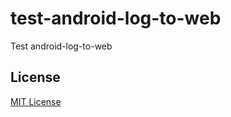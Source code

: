 # test-android-log-to-web

Test android-log-to-web

## License

[MIT License](https://github.com/guilhermebruzzi/test-android-log-to-web/blob/master/LICENSE)

